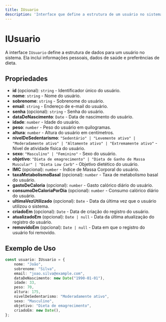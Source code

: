 ```yaml
---
title: IUsuario
description: 'Interface que define a estrutura de um usuário no sistema.'
---
```


# IUsuario

A interface `IUsuario` define a estrutura de dados para um usuário no sistema. Ela inclui informações pessoais, dados de saúde e preferências de dieta.

## Propriedades

- **id** (opcional): `string` - Identificador único do usuário.
- **nome**: `string` - Nome do usuário.
- **sobrenome**: `string` - Sobrenome do usuário.
- **email**: `string` - Endereço de e-mail do usuário.
- **senha** (opcional): `string` - Senha do usuário.
- **dataDeNascimento**: `Date` - Data de nascimento do usuário.
- **idade**: `number` - Idade do usuário.
- **peso**: `number` - Peso do usuário em quilogramas.
- **altura**: `number` - Altura do usuário em centímetros.
- **nivelDeSedentarismo**: `"Sedentário" | "Levemente ativo" | "Moderadamente ativo" | "Altamente ativo" | "Extremamente ativo"` - Nível de atividade física do usuário.
- **sexo**: `"Masculino" | "Feminino"` - Sexo do usuário.
- **objetivo**: `"Dieta de emagrecimento" | "Dieta de Ganho de Massa Muscular" | "Dieta Low Carb"` - Objetivo dietético do usuário.
- **IMC** (opcional): `number` - Índice de Massa Corporal do usuário.
- **taxaMetabolismoBasal** (opcional): `number` - Taxa de metabolismo basal do usuário.
- **gastoDeCaloria** (opcional): `number` - Gasto calórico diário do usuário.
- **consumoDeCaloriaPorDia** (opcional): `number` - Consumo calórico diário do usuário.
- **ultimaVezUtilizado** (opcional): `Date` - Data da última vez que o usuário utilizou o sistema.
- **criadoEm** (opcional): `Date` - Data de criação do registro do usuário.
- **atualizadoEm** (opcional): `Date | null` - Data da última atualização do registro do usuário.
- **removidoEm** (opcional): `Date | null` - Data em que o registro do usuário foi removido.

## Exemplo de Uso

```typescript
const usuario: IUsuario = {
    nome: "João",
    sobrenome: "Silva",
    email: "joao.silva@example.com",
    dataDeNascimento: new Date("1990-01-01"),
    idade: 33,
    peso: 70,
    altura: 175,
    nivelDeSedentarismo: "Moderadamente ativo",
    sexo: "Masculino",
    objetivo: "Dieta de emagrecimento",
    criadoEm: new Date(),
};
```